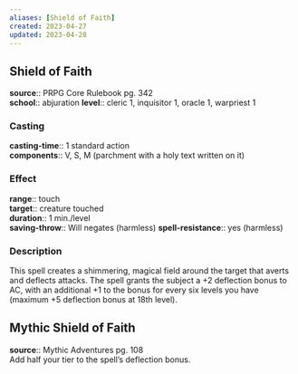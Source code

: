```yaml
---
aliases: [Shield of Faith]
created: 2023-04-27
updated: 2023-04-28
---
```


## Shield of Faith

**source**:: PRPG Core Rulebook pg. 342  
**school**:: abjuration
**level**:: cleric 1, inquisitor 1, oracle 1, warpriest 1

### Casting

**casting-time**:: 1 standard action  
**components**:: V, S, M (parchment with a holy text written on it)

### Effect

**range**:: touch  
**target**:: creature touched  
**duration**:: 1 min./level  
**saving-throw**:: Will negates (harmless)
**spell-resistance**:: yes (harmless)

### Description

This spell creates a shimmering, magical field around the target that averts and deflects attacks. The spell grants the subject a +2 deflection bonus to AC, with an additional +1 to the bonus for every six levels you have (maximum +5 deflection bonus at 18th level).

## Mythic Shield of Faith

**source**:: Mythic Adventures pg. 108  
Add half your tier to the spell’s deflection bonus.
